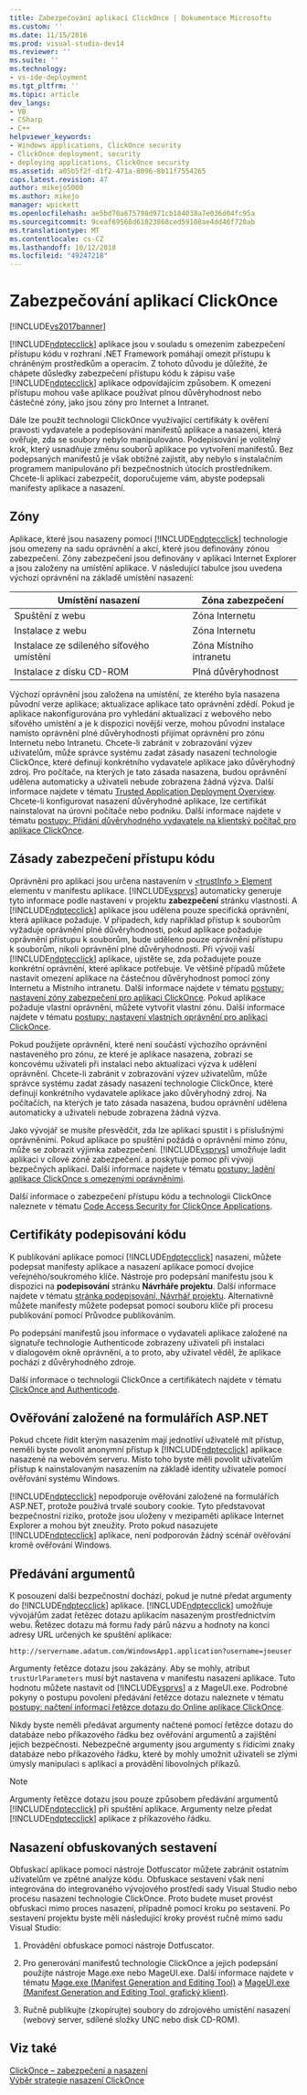 ```yaml
---
title: Zabezpečování aplikací ClickOnce | Dokumentace Microsoftu
ms.custom: ''
ms.date: 11/15/2016
ms.prod: visual-studio-dev14
ms.reviewer: ''
ms.suite: ''
ms.technology:
- vs-ide-deployment
ms.tgt_pltfrm: ''
ms.topic: article
dev_langs:
- VB
- CSharp
- C++
helpviewer_keywords:
- Windows applications, ClickOnce security
- ClickOnce deployment, security
- deploying applications, ClickOnce security
ms.assetid: a05b5f2f-d1f2-471a-8096-8b11f7554265
caps.latest.revision: 47
author: mikejo5000
ms.author: mikejo
manager: wpickett
ms.openlocfilehash: ae5bd70a675798d971cb184038a7e036d04fc95a
ms.sourcegitcommit: 9ceaf69568d61023868ced59108ae4dd46f720ab
ms.translationtype: MT
ms.contentlocale: cs-CZ
ms.lasthandoff: 10/12/2018
ms.locfileid: "49247218"
---
```

# <a name="securing-clickonce-applications"></a>Zabezpečování aplikací ClickOnce
[!INCLUDE[vs2017banner](../includes/vs2017banner.md)]

[!INCLUDE[ndptecclick](../includes/ndptecclick-md.md)] aplikace jsou v souladu s omezením zabezpečení přístupu kódu v rozhraní .NET Framework pomáhají omezit přístupu k chráněným prostředkům a operacím. Z tohoto důvodu je důležité, že chápete důsledky zabezpečení přístupu kódu k zápisu vaše [!INCLUDE[ndptecclick](../includes/ndptecclick-md.md)] aplikace odpovídajícím způsobem. K omezení přístupu mohou vaše aplikace používat plnou důvěryhodnost nebo částečné zóny, jako jsou zóny pro Internet a Intranet.  
  
 Dále lze použít technologii ClickOnce využívající certifikáty k ověření pravosti vydavatele a podepisování manifestů aplikace a nasazení, která ověřuje, zda se soubory nebylo manipulováno. Podepisování je volitelný krok, který usnadňuje změnu souborů aplikace po vytvoření manifestů. Bez podepsaných manifestů je však obtížné zajistit, aby nebylo s instalačním programem manipulováno při bezpečnostních útocích prostředníkem. Chcete-li aplikaci zabezpečit, doporučujeme vám, abyste podepsali manifesty aplikace a nasazení.  
  
## <a name="zones"></a>Zóny  
 Aplikace, které jsou nasazeny pomocí [!INCLUDE[ndptecclick](../includes/ndptecclick-md.md)] technologie jsou omezeny na sadu oprávnění a akcí, které jsou definovány zónou zabezpečení. Zóny zabezpečení jsou definovány v aplikaci Internet Explorer a jsou založeny na umístění aplikace. V následující tabulce jsou uvedena výchozí oprávnění na základě umístění nasazení:  
  
|Umístění nasazení|Zóna zabezpečení|  
|-------------------------|-------------------|  
|Spuštění z webu|Zóna Internetu|  
|Instalace z webu|Zóna Internetu|  
|Instalace ze sdíleného síťového umístění|Zóna Místního intranetu|  
|Instalace z disku CD-ROM|Plná důvěryhodnost|  
  
 Výchozí oprávnění jsou založena na umístění, ze kterého byla nasazena původní verze aplikace; aktualizace aplikace tato oprávnění zdědí. Pokud je aplikace nakonfigurována pro vyhledání aktualizací z webového nebo síťového umístění a je k dispozici novější verze, mohou původní instalace namísto oprávnění plné důvěryhodnosti přijímat oprávnění pro zónu Internetu nebo Intranetu. Chcete-li zabránit v zobrazování výzev uživatelům, může správce systému zadat zásady nasazení technologie ClickOnce, které definují konkrétního vydavatele aplikace jako důvěryhodný zdroj. Pro počítače, na kterých je tato zásada nasazena, budou oprávnění udělena automaticky a uživateli nebude zobrazena žádná výzva. Další informace najdete v tématu [Trusted Application Deployment Overview](../deployment/trusted-application-deployment-overview.md). Chcete-li konfigurovat nasazení důvěryhodné aplikace, lze certifikát nainstalovat na úrovni počítače nebo podniku. Další informace najdete v tématu [postupy: Přidání důvěryhodného vydavatele na klientský počítač pro aplikace ClickOnce](../deployment/how-to-add-a-trusted-publisher-to-a-client-computer-for-clickonce-applications.md).  
  
## <a name="code-access-security-policies"></a>Zásady zabezpečení přístupu kódu  
 Oprávnění pro aplikaci jsou určena nastavením v [ \<trustInfo > Element](../deployment/trustinfo-element-clickonce-application.md) elementu v manifestu aplikace. [!INCLUDE[vsprvs](../includes/vsprvs-md.md)] automaticky generuje tyto informace podle nastavení v projektu **zabezpečení** stránku vlastností. A [!INCLUDE[ndptecclick](../includes/ndptecclick-md.md)] aplikace jsou udělena pouze specifická oprávnění, která aplikace požaduje. V případech, kdy například přístup k souborům vyžaduje oprávnění plné důvěryhodnosti, pokud aplikace požaduje oprávnění přístupu k souborům, bude uděleno pouze oprávnění přístupu k souborům, nikoli oprávnění plné důvěryhodnosti. Při vývoji vaší [!INCLUDE[ndptecclick](../includes/ndptecclick-md.md)] aplikace, ujistěte se, zda požadujete pouze konkrétní oprávnění, které aplikace potřebuje. Ve většině případů můžete nastavit omezení aplikace na částečnou důvěryhodnost pomocí zóny Internetu a Místního intranetu. Další informace najdete v tématu [postupy: nastavení zóny zabezpečení pro aplikaci ClickOnce](../deployment/how-to-set-a-security-zone-for-a-clickonce-application.md). Pokud aplikace požaduje vlastní oprávnění, můžete vytvořit vlastní zónu. Další informace najdete v tématu [postupy: nastavení vlastních oprávnění pro aplikaci ClickOnce](../deployment/how-to-set-custom-permissions-for-a-clickonce-application.md).  
  
 Pokud použijete oprávnění, které není součástí výchozího oprávnění nastaveného pro zónu, ze které je aplikace nasazena, zobrazí se koncovému uživateli při instalaci nebo aktualizaci výzva k udělení oprávnění. Chcete-li zabránit v zobrazování výzev uživatelům, může správce systému zadat zásady nasazení technologie ClickOnce, které definují konkrétního vydavatele aplikace jako důvěryhodný zdroj. Na počítačích, na kterých je tato zásada nasazena, budou oprávnění udělena automaticky a uživateli nebude zobrazena žádná výzva.  
  
 Jako vývojář se musíte přesvědčit, zda lze aplikaci spustit i s příslušnými oprávněními. Pokud aplikace po spuštění požádá o oprávnění mimo zónu, může se zobrazit výjimka zabezpečení. [!INCLUDE[vsprvs](../includes/vsprvs-md.md)] umožňuje ladit aplikaci v cílové zóně zabezpečení. a poskytuje pomoc při vývoji bezpečných aplikací. Další informace najdete v tématu [postupy: ladění aplikace ClickOnce s omezenými oprávněními](../deployment/how-to-debug-a-clickonce-application-with-restricted-permissions.md).  
  
 Další informace o zabezpečení přístupu kódu a technologii ClickOnce naleznete v tématu [Code Access Security for ClickOnce Applications](../deployment/code-access-security-for-clickonce-applications.md).  
  
## <a name="code-signing-certificates"></a>Certifikáty podepisování kódu  
 K publikování aplikace pomocí [!INCLUDE[ndptecclick](../includes/ndptecclick-md.md)] nasazení, můžete podepsat manifesty aplikace a nasazení aplikace pomocí dvojice veřejného/soukromého klíče. Nástroje pro podepsání manifestu jsou k dispozici na **podepisování** stránku **Návrháře projektu**. Další informace najdete v tématu [stránka podepisování, Návrhář projektu](../ide/reference/signing-page-project-designer.md). Alternativně můžete manifesty můžete podepsat pomocí souboru klíče při procesu publikování pomocí Průvodce publikováním.  
  
 Po podepsání manifestů jsou informace o vydavateli aplikace založené na signatuře technologie Authenticode zobrazeny uživateli při instalaci v dialogovém okně oprávnění, a to proto, aby uživatel věděl, že aplikace pochází z důvěryhodného zdroje.  
  
 Další informace o technologii ClickOnce a certifikátech najdete v tématu [ClickOnce and Authenticode](../deployment/clickonce-and-authenticode.md).  
  
## <a name="aspnet-form-based-authentication"></a>Ověřování založené na formulářích ASP.NET  
 Pokud chcete řídit kterým nasazením mají jednotliví uživatelé mít přístup, neměli byste povolit anonymní přístup k [!INCLUDE[ndptecclick](../includes/ndptecclick-md.md)] aplikace nasazené na webovém serveru. Místo toho byste měli povolit uživatelům přístup k nainstalovaným nasazením na základě identity uživatele pomocí ověřování systému Windows.  
  
 [!INCLUDE[ndptecclick](../includes/ndptecclick-md.md)] nepodporuje ověřování založené na formulářích ASP.NET, protože používá trvalé soubory cookie. Tyto představovat bezpečnostní riziko, protože jsou uloženy v mezipaměti aplikace Internet Explorer a mohou být zneužity. Proto pokud nasazujete [!INCLUDE[ndptecclick](../includes/ndptecclick-md.md)] aplikace, není podporován žádný scénář ověřování kromě ověřování Windows.  
  
## <a name="passing-arguments"></a>Předávání argumentů  
 K posouzení další bezpečnostní dochází, pokud je nutné předat argumenty do [!INCLUDE[ndptecclick](../includes/ndptecclick-md.md)] aplikace. [!INCLUDE[ndptecclick](../includes/ndptecclick-md.md)] umožňuje vývojářům zadat řetězec dotazu aplikacím nasazeným prostřednictvím webu. Řetězec dotazu má formu řady párů názvu a hodnoty na konci adresy URL určených ke spuštění aplikace:  
  
 `http://servername.adatum.com/WindowsApp1.application?username=joeuser`  
  
 Argumenty řetězce dotazu jsou zakázány. Aby se mohly, atribut `trustUrlParameters` musí být nastavena v manifestu nasazení aplikace. Tuto hodnotu můžete nastavit od [!INCLUDE[vsprvs](../includes/vsprvs-md.md)] a z MageUI.exe. Podrobné pokyny o postupu povolení předávání řetězce dotazu naleznete v tématu [postupy: načtení informací řetězce dotazu do Online aplikace ClickOnce](../deployment/how-to-retrieve-query-string-information-in-an-online-clickonce-application.md).  
  
 Nikdy byste neměli předávat argumenty načtené pomocí řetězce dotazu do databáze nebo příkazového řádku bez ověřování argumentů a zajištění jejich bezpečnosti. Nebezpečné argumenty jsou argumenty s řídicími znaky databáze nebo příkazového řádku, které by mohly umožnit uživateli se zlými úmysly manipulaci s aplikací a provádění libovolných příkazů.  
  
> [!NOTE]
>  Argumenty řetězce dotazu jsou pouze způsobem předávání argumentů [!INCLUDE[ndptecclick](../includes/ndptecclick-md.md)] při spuštění aplikace. Argumenty nelze předat [!INCLUDE[ndptecclick](../includes/ndptecclick-md.md)] aplikace z příkazového řádku.  
  
## <a name="deploying-obfuscated-assemblies"></a>Nasazení obfuskovaných sestavení  
 Obfuskací aplikace pomocí nástroje Dotfuscator můžete zabránit ostatním uživatelům ve zpětné analýze kódu. Obfuskace sestavení však není integrována do integrovaného vývojového prostředí sady Visual Studio nebo procesu nasazení technologie ClickOnce. Proto budete muset provést obfuskaci mimo proces nasazení, případně pomocí kroku po sestavení. Po sestavení projektu byste měli následující kroky provést ručně mimo sadu Visual Studio:  
  
1.  Provádění obfuskace pomocí nástroje Dotfuscator.  
  
2.  Pro generování manifestů technologie ClickOnce a jejich podepsání použijte nástroje Mage.exe nebo MageUI.exe. Další informace najdete v tématu [Mage.exe (Manifest Generation and Editing Tool)](http://msdn.microsoft.com/library/77dfe576-2962-407e-af13-82255df725a1) a [MageUI.exe (Manifest Generation and Editing Tool, grafický klient)](http://msdn.microsoft.com/library/f9e130a6-8117-49c4-839c-c988f641dc14).  
  
3.  Ručně publikujte (zkopírujte) soubory do zdrojového umístění nasazení (webový server, sdílené složky UNC nebo disk CD-ROM).  
  
## <a name="see-also"></a>Viz také  
 [ClickOnce – zabezpečení a nasazení](../deployment/clickonce-security-and-deployment.md)   
 [Výběr strategie nasazení ClickOnce](../deployment/choosing-a-clickonce-deployment-strategy.md)



